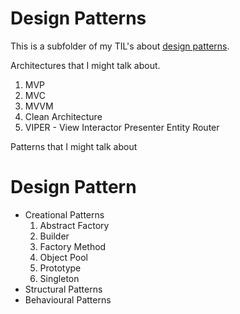 # Design Patterns

This is a subfolder of my TIL's about [design patterns](/design-patterns/design-pattern-definition.md).

Architectures that I might talk about.

1. MVP
2. MVC
3. MVVM
4. Clean Architecture
5. VIPER - View Interactor Presenter Entity Router

Patterns that I might talk about

# Design Pattern
- Creational Patterns
  1. Abstract Factory
  2. Builder
  3. Factory Method
  4. Object Pool
  5. Prototype
  6. Singleton
- Structural Patterns
- Behavioural Patterns
